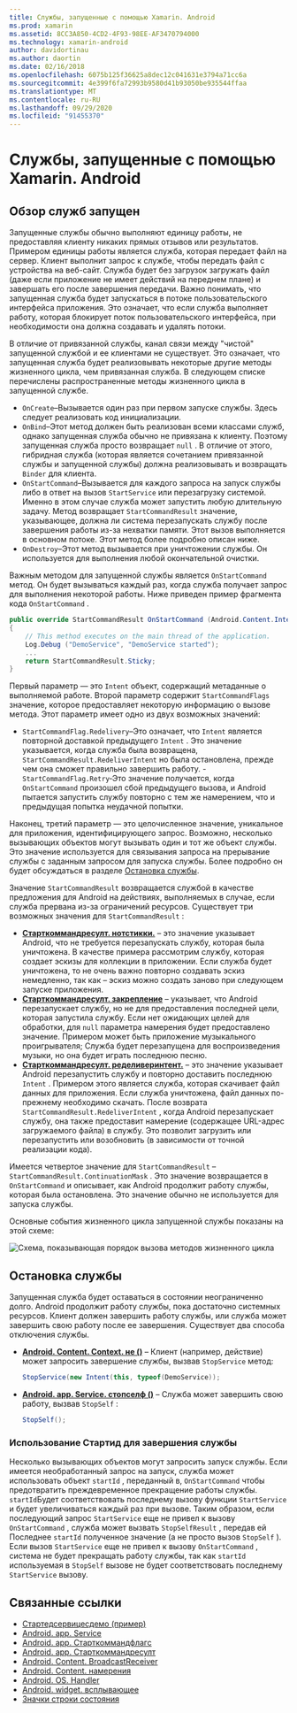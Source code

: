 ```yaml
---
title: Службы, запущенные с помощью Xamarin. Android
ms.prod: xamarin
ms.assetid: 8CC3A850-4CD2-4F93-98EE-AF3470794000
ms.technology: xamarin-android
author: davidortinau
ms.author: daortin
ms.date: 02/16/2018
ms.openlocfilehash: 6075b125f36625a8dec12c041631e3794a71cc6a
ms.sourcegitcommit: 4e399f6fa72993b9580d41b93050be935544ffaa
ms.translationtype: MT
ms.contentlocale: ru-RU
ms.lasthandoff: 09/29/2020
ms.locfileid: "91455370"
---
```

# <a name="started-services-with-xamarinandroid"></a>Службы, запущенные с помощью Xamarin. Android

## <a name="started-services-overview"></a>Обзор служб запущен

Запущенные службы обычно выполняют единицу работы, не предоставляя клиенту никаких прямых отзывов или результатов. Примером единицы работы является служба, которая передает файл на сервер. Клиент выполнит запрос к службе, чтобы передать файл с устройства на веб-сайт. Служба будет без загрузок загружать файл (даже если приложение не имеет действий на переднем плане) и завершать его после завершения передачи. Важно понимать, что запущенная служба будет запускаться в потоке пользовательского интерфейса приложения. Это означает, что если служба выполняет работу, которая блокирует поток пользовательского интерфейса, при необходимости она должна создавать и удалять потоки.

В отличие от привязанной службы, канал связи между "чистой" запущенной службой и ее клиентами не существует. Это означает, что запущенная служба будет реализовывать некоторые другие методы жизненного цикла, чем привязанная служба. В следующем списке перечислены распространенные методы жизненного цикла в запущенной службе.

- `OnCreate`&ndash;Вызывается один раз при первом запуске службы. Здесь следует реализовать код инициализации.
- `OnBind`&ndash;Этот метод должен быть реализован всеми классами служб, однако запущенная служба обычно не привязана к клиенту. Поэтому запущенная служба просто возвращает `null` . В отличие от этого, гибридная служба (которая является сочетанием привязанной службы и запущенной службы) должна реализовывать и возвращать `Binder` для клиента.
- `OnStartCommand`&ndash;Вызывается для каждого запроса на запуск службы либо в ответ на вызов `StartService` или перезагрузку системой. Именно в этом случае служба может запустить любую длительную задачу. Метод возвращает  `StartCommandResult` значение, указывающее, должна ли система перезапускать службу после завершения работы из-за нехватки памяти. Этот вызов выполняется в основном потоке. Этот метод более подробно описан ниже.
- `OnDestroy`&ndash;Этот метод вызывается при уничтожении службы. Он используется для выполнения любой окончательной очистки.

Важным методом для запущенной службы является `OnStartCommand` метод. Он будет вызываться каждый раз, когда служба получает запрос для выполнения некоторой работы. Ниже приведен пример фрагмента кода `OnStartCommand` . 

```csharp
public override StartCommandResult OnStartCommand (Android.Content.Intent intent, StartCommandFlags flags, int startId)
{
    // This method executes on the main thread of the application.
    Log.Debug ("DemoService", "DemoService started");
    ...
    return StartCommandResult.Sticky;
}
```

Первый параметр — это `Intent` объект, содержащий метаданные о выполняемой работе. Второй параметр содержит `StartCommandFlags` значение, которое предоставляет некоторую информацию о вызове метода. Этот параметр имеет одно из двух возможных значений:

- `StartCommandFlag.Redelivery`&ndash;Это означает, что `Intent` является повторной доставкой предыдущего `Intent` . Это значение указывается, когда служба была возвращена, `StartCommandResult.RedeliverIntent` но была остановлена, прежде чем она сможет правильно завершить работу.
-`StartCommandFlag.Retry`&dash;Это значение получается, когда `OnStartCommand` произошел сбой предыдущего вызова, и Android пытается запустить службу повторно с тем же намерением, что и предыдущая попытка неудачной попытки.

Наконец, третий параметр — это целочисленное значение, уникальное для приложения, идентифицирующего запрос. Возможно, несколько вызывающих объектов могут вызывать один и тот же объект службы. Это значение используется для связывания запроса на прерывание службы с заданным запросом для запуска службы. Более подробно он будет обсуждаться в разделе [Остановка службы](#Stopping_the_Service). 

Значение `StartCommandResult` возвращается службой в качестве предложения для Android на действиях, выполняемых в случае, если служба прервана из-за ограничений ресурсов. Существует три возможных значения для `StartCommandResult` :

- **[Старткоммандресулт. нотстикки.](xref:Android.App.StartCommandResult.NotSticky)** &ndash; это значение указывает Android, что не требуется перезапускать службу, которая была уничтожена. В качестве примера рассмотрим службу, которая создает эскизы для коллекции в приложении. Если служба будет уничтожена, то не очень важно повторно создавать эскиз немедленно, так как &ndash; эскиз можно создать заново при следующем запуске приложения.
- **[Старткоммандресулт. закрепление](xref:Android.App.StartCommandResult.Sticky)** &ndash; указывает, что Android перезапускает службу, но не для предоставления последней цели, которая запустила службу. Если нет ожидающих целей для обработки, для `null` параметра намерения будет предоставлено значение. Примером может быть приложение музыкального проигрывателя; Служба будет перезапущена для воспроизведения музыки, но она будет играть последнюю песню.
- **[Старткоммандресулт. ределиверинтент.](xref:Android.App.StartCommandResult.RedeliverIntent)** &ndash; это значение указывает Android перезапустить службу и повторно доставить последнюю `Intent` . Примером этого является служба, которая скачивает файл данных для приложения. Если служба уничтожена, файл данных по-прежнему необходимо скачать. После возврата `StartCommandResult.RedeliverIntent` , когда Android перезапускает службу, она также предоставит намерение (содержащее URL-адрес загружаемого файла) в службу. Это позволит загрузить или перезапустить или возобновить (в зависимости от точной реализации кода).

Имеется четвертое значение для `StartCommandResult` &ndash; `StartCommandResult.ContinuationMask` . Это значение возвращается в `OnStartCommand` и описывает, как Android продолжит работу службы, которая была остановлена. Это значение обычно не используется для запуска службы.

Основные события жизненного цикла запущенной службы показаны на этой схеме: 

![Схема, показывающая порядок вызова методов жизненного цикла](started-services-images/started-service-01.png "Схема, показывающая порядок вызова методов жизненного цикла.")

<a name="Stopping_the_Service"></a>

## <a name="stopping-the-service"></a>Остановка службы

Запущенная служба будет оставаться в состоянии неограниченно долго. Android продолжит работу службы, пока достаточно системных ресурсов. Клиент должен завершить работу службы, или служба может завершить свою работу после ее завершения. Существует два способа отключения службы. 

- **[Android. Content. Context. не ()](xref:Android.Content.Context.StopService*)** &ndash; Клиент (например, действие) может запросить завершение службы, вызвав `StopService` метод:

    ```csharp
    StopService(new Intent(this, typeof(DemoService));
    ```

- **[Android. app. Service. стопселф ()](xref:Android.App.Service.StopSelf*)** &ndash; Служба может завершить свою работу, вызвав `StopSelf` :

    ```csharp
    StopSelf();
    ```

### <a name="using-startid-to-stop-a-service"></a>Использование Стартид для завершения службы

Несколько вызывающих объектов могут запросить запуск службы. Если имеется необработанный запрос на запуск, служба может использовать объект `startId` , переданный в, `OnStartCommand` чтобы предотвратить преждевременное прекращение работы службы. `startId`Будет соответствовать последнему вызову функции `StartService` и будет увеличиваться каждый раз при вызове. Таким образом, если последующий запрос `StartService` еще не привел к вызову `OnStartCommand` , служба может вызвать `StopSelfResult` , передав ей Последнее `startId` полученное значение (а не просто вызов `StopSelf` ). Если вызов `StartService` еще не привел к вызову `OnStartCommand` , система не будет прекращать работу службы, так как `startId` используемая в `StopSelf` вызове не будет соответствовать последнему `StartService` вызову.

## <a name="related-links"></a>Связанные ссылки

- [Стартедсервицесдемо (пример)](/samples/xamarin/monodroid-samples/applicationfundamentals-servicesamples-startedservicesdemo)
- [Android. app. Service](xref:Android.App.Service)
- [Android. app. Старткоммандфлагс](xref:Android.App.StartCommandFlags)
- [Android. app. Старткоммандресулт](xref:Android.App.StartCommandResult)
- [Android. Content. BroadcastReceiver](xref:Android.Content.BroadcastReceiver)
- [Android. Content. намерения](xref:Android.Content.Intent)
- [Android. OS. Handler](xref:Android.OS.Handler)
- [Android. widget. всплывающее](xref:Android.Widget.Toast)
- [Значки строки состояния](https://developer.android.com/guide/practices/ui_guidelines/icon_design_status_bar.html)